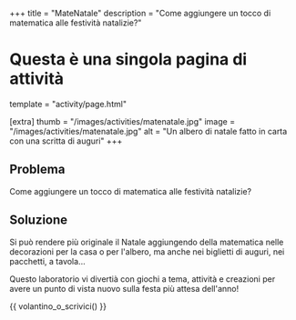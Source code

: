 +++
title = "MateNatale"
description = "Come aggiungere un tocco di matematica alle festività natalizie?"

# Questa è una singola pagina di attività
template = "activity/page.html"

[extra]
thumb = "/images/activities/matenatale.jpg"
image = "/images/activities/matenatale.jpg"
alt = "Un albero di natale fatto in carta con una scritta di auguri"
+++

## Problema

Come aggiungere un tocco di matematica alle festività natalizie?

## Soluzione

Si può rendere più originale il Natale aggiungendo della matematica nelle decorazioni per la casa o per l'albero, ma anche nei biglietti di auguri, nei pacchetti, a tavola...

Questo laboratorio vi divertià con giochi a tema, attività e creazioni per avere un punto di vista nuovo sulla festa più attesa dell'anno!

{{ volantino_o_scrivici() }}

